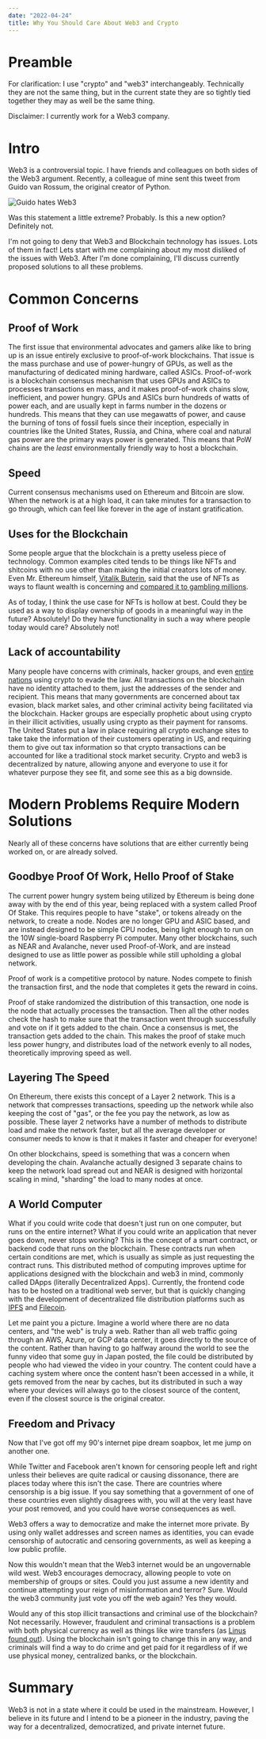 ```yaml
---
date: "2022-04-24"
title: Why You Should Care About Web3 and Crypto
---
```


# Preamble

For clarification: I use "crypto" and "web3" interchangeably. Technically they are not the same thing, but in the current state they are so tightly tied together they may as well be the same thing. 

Disclaimer: I currently work for a Web3 company.

# Intro

Web3 is a controversial topic. I have friends and colleagues on both sides of the Web3 argument. Recently, a colleague of mine sent this tweet from Guido van Rossum, the original creator of Python.

![Guido hates Web3](./GuidoHatesWeb3.png)

Was this statement a little extreme? Probably. Is this a new option? Definitely not.

I'm not going to deny that Web3 and Blockchain technology has issues. Lots of them in fact! Lets start with me complaining about my most disliked of the issues with Web3. After I'm done complaining, I'll discuss currently proposed solutions to all these problems.

# Common Concerns

## Proof of Work

The first issue that environmental advocates and gamers alike like to bring up is an issue entirely exclusive to proof-of-work blockchains. That issue is the mass purchase and use of power-hungry of GPUs, as well as the manufacturing of dedicated mining hardware, called ASICs. Proof-of-work is a blockchain consensus mechanism that uses GPUs and ASICs to processes transactions en mass, and it makes proof-of-work chains slow, inefficient, and power hungry. GPUs and ASICs burn hundreds of watts of power each, and are usually kept in farms number in the dozens or hundreds. This means that they can use megawatts of power, and cause the burning of tons of fossil fuels since their inception, especially in countries like the United States, Russia, and China, where coal and natural gas power are the primary ways power is generated. This means that PoW chains are the *least* environmentally friendly way to host a blockchain. 

## Speed

Current consensus mechanisms used on Ethereum and Bitcoin are slow. When the network is at a high load, it can take minutes for a transaction to go through, which can feel like forever in the age of instant gratification. 

## Uses for the Blockchain

Some people argue that the blockchain is a pretty useless piece of technology. Common examples cited tends to be things like NFTs and shitcoins with no use other than making the initial creators lots of money. Even Mr. Ethereum himself, [Vitalik Buterin](https://twitter.com/VitalikButerin), said that the use of NFTs as ways to flaunt wealth is concerning and [compared it to gambling millions](https://markets.businessinsider.com/news/currencies/ethereum-vitalik-buterin-crypto-bored-ape-yacht-club-nft-wealth-2022-3). 

As of today, I think the use case for NFTs is hollow at best. Could they be used as a way to display ownership of goods in a meaningful way in the future? Absolutely! Do they have functionality in such a way where people today would care? Absolutely not! 

## Lack of accountability

Many people have concerns with criminals, hacker groups, and even [entire nations](https://www.barrons.com/advisor/articles/senator-elizabeth-warren-bill-cryptocurrency-russia-51647635877) using crypto to evade the law. All transactions on the blockchain have no identity attached to them, just the addresses of the sender and recipient. This means that many governments are concerned about tax evasion, black market sales, and other criminal activity being facilitated via the blockchain. Hacker groups are especially prophetic about using crypto in their illicit activities, usually using crypto as their payment for ransoms. The United States put a law in place requiring all crypto exchange sites to take take the information of their customers operating in US, and requiring them to give out tax information so that crypto transactions can be accounted for like a traditional stock market security. Crypto and web3 is decentralized by nature, allowing anyone and everyone to use it for whatever purpose they see fit, and some see this as a big downside.

# Modern Problems Require Modern Solutions

Nearly all of these concerns have solutions that are either currently being worked on, or are already solved.

## Goodbye Proof Of Work, Hello Proof of Stake

The current power hungry system being utilized by Ethereum is being done away with by the end of this year, being replaced with a system called Proof Of Stake. This requires people to have "stake", or tokens already on the network, to create a node. Nodes are no longer GPU and ASIC based, and are instead designed to be simple CPU nodes, being light enough to run on the 10W single-board Raspberry Pi computer. Many other blockchains, such as NEAR and Avalanche, never used Proof-of-Work, and are instead designed to use as little power as possible while still upholding a global network. 

Proof of work is a competitive protocol by nature. Nodes compete to finish the transaction first, and the node that completes it gets the reward in coins. 

Proof of stake randomized the distribution of this transaction, one node is the node that actually processes the transaction. Then all the other nodes check the hash to make sure that the transaction went through successfully and vote on if it gets added to the chain. Once a consensus is met, the transaction gets added to the chain. This makes the proof of stake much less power hungry, and distributes load of the network evenly to all nodes, theoretically improving speed as well.

## Layering The Speed

On Ethereum, there exists this concept of a Layer 2 network. This is a network that compresses transactions, speeding up the network while also keeping the cost of "gas", or the fee you pay the network, as low as possible. These layer 2 networks have a number of methods to distribute load and make the network faster, but all the average developer or consumer needs to know is that it makes it faster and cheaper for everyone!

On other blockchains, speed is something that was a concern when developing the chain. Avalanche actually designed 3 separate chains to keep the network load spread out and NEAR is designed with horizontal scaling in mind, "sharding" the load to many nodes at once.

## A World Computer

What if you could write code that doesn't just run on one computer, but runs on the entire internet? What if you could write an application that never goes down, never stops working? This is the concept of a smart contract, or backend code that runs on the blockchain. These contracts run when certain conditions are met, which is usually as simple as just requesting the contract runs. This distributed method of computing improves uptime for applications designed with the blockchain and web3 in mind, commonly called DApps (literally Decentralized Apps). Currently, the frontend code has to be hosted on a traditional web server, but that is quickly changing with the development of decentralized file distribution platforms such as [IPFS](https://ipfs.io/) and [Filecoin](https://filecoin.io/). 

Let me paint you a picture. Imagine a world where there are no data centers, and "the web" is truly a web. Rather than all web traffic going through an AWS, Azure, or GCP data center, it goes directly to the source of the content. Rather than having to go halfway around the world to see the funny video that some guy in Japan posted, the file could be distributed by people who had viewed the video in your country. The content could have a caching system where once the content hasn't been accessed in a while, it gets removed from the near by caches, but its distributed in such a way where your devices will always go to the closest source of the content, even if the closest source is the original creator.

## Freedom and Privacy

Now that I've got off my 90's internet pipe dream soapbox, let me jump on another one. 

While Twitter and Facebook aren't known for censoring people left and right unless their believes are quite radical or causing dissonance, there are places today where this isn't the case. There are countries where censorship is a big issue. If you say something that a government of one of these countries even slightly disagrees with, you will at the very least have your post removed, and you could have worse consequences as well. 

Web3 offers a way to democratize and make the internet more private. By using only wallet addresses and screen names as identities, you can evade censorship of autocratic and censoring governments, as well as keeping a low public profile.

Now this wouldn't mean that the Web3 internet would be an ungovernable wild west. Web3 encourages democracy, allowing people to vote on membership of groups or sites. Could you just assume a new identity and continue attempting your reign of misinformation and terror? Sure. Would the web3 community just vote you off the web again? Yes they would.

Would any of this stop illicit transactions and criminal use of the blockchain? Not necessarily. However, fraudulent and criminal transactions is a problem with both physical currency as well as things like wire transfers (as [Linus found out](https://youtu.be/ITCohgBLLJM)). Using the blockchain isn't going to change this in any way, and criminals will find a way to do crime and get paid for it regardless of if we use physical money, centralized banks, or the blockchain.


# Summary

Web3 is not in a state where it could be used in the mainstream. However, I believe in its future and I intend to be a pioneer in the industry, paving the way for a decentralized, democratized, and private internet future.
